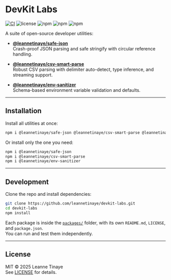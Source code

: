 # DevKit Labs

[![CI](https://github.com/leannetinaye/devkit-labs/actions/workflows/ci.yml/badge.svg)](https://github.com/leannetinaye/devkit-labs/actions/workflows/ci.yml)
![license](https://img.shields.io/badge/license-MIT-blue)
![npm](https://img.shields.io/npm/v/@leannetinaye/safe-json?label=safe-json)
![npm](https://img.shields.io/npm/v/@leannetinaye/csv-smart-parse?label=csv-smart-parse)
![npm](https://img.shields.io/npm/v/@leannetinaye/env-sanitizer?label=env-sanitizer)

A suite of open-source developer utilities:

- **[@leannetinaye/safe-json](https://www.npmjs.com/package/@leannetinaye/safe-json)**  
  Crash-proof JSON parsing and safe stringify with circular reference handling.

- **[@leannetinaye/csv-smart-parse](https://www.npmjs.com/package/@leannetinaye/csv-smart-parse)**  
  Robust CSV parsing with delimiter auto-detect, type inference, and streaming support.

- **[@leannetinaye/env-sanitizer](https://www.npmjs.com/package/@leannetinaye/env-sanitizer)**  
  Schema-based environment variable validation and defaults.

---

## Installation

Install all utilities at once:

```bash
npm i @leannetinaye/safe-json @leannetinaye/csv-smart-parse @leannetinaye/env-sanitizer
```

Or install only the one you need:

```bash
npm i @leannetinaye/safe-json
npm i @leannetinaye/csv-smart-parse
npm i @leannetinaye/env-sanitizer
```

---

## Development

Clone the repo and install dependencies:

```bash
git clone https://github.com/leannetinaye/devkit-labs.git
cd devkit-labs
npm install
```

Each package is inside the [`packages/`](./packages) folder, with its own `README.md`, `LICENSE`, and `package.json`.  
You can run and test them independently.

---

## License

MIT © 2025 Leanne Tinaye  
See [LICENSE](./LICENSE) for details.
